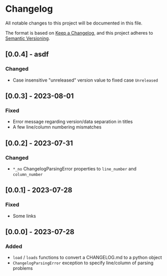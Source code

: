 # Changelog

All notable changes to this project will be documented in this file.

The format is based on [Keep a Changelog](https://keepachangelog.com/en/1.0.0/),
and this project adheres to [Semantic Versioning](https://semver.org/spec/v2.0.0.html).

## [0.0.4] - asdf

### Changed

- Case insensitive "unreleased" version value to fixed case `Unreleased`

## [0.0.3] - 2023-08-01

### Fixed

- Error message regarding version/data separation in titles
- A few line/column numbering mismatches

## [0.0.2] - 2023-07-31

### Changed

- `*_no` ChangelogParsingError properties to `line_number` and `column_number`

## [0.0.1] - 2023-07-28

### Fixed

- Some links

## [0.0.0] - 2023-07-28

### Added

- `load` / `loads` functions to convert a CHANGELOG.md to a python object
- `ChangelogParsingError` exception to specify line/column of parsing problems